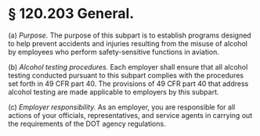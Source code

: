 # § 120.203   General.

(a) *Purpose.* The purpose of this subpart is to establish programs designed to help prevent accidents and injuries resulting from the misuse of alcohol by employees who perform safety-sensitive functions in aviation.


(b) *Alcohol testing procedures.* Each employer shall ensure that all alcohol testing conducted pursuant to this subpart complies with the procedures set forth in 49 CFR part 40. The provisions of 49 CFR part 40 that address alcohol testing are made applicable to employers by this subpart.


(c) *Employer responsibility.* As an employer, you are responsible for all actions of your officials, representatives, and service agents in carrying out the requirements of the DOT agency regulations.




